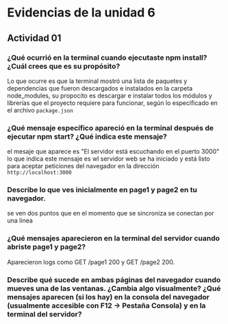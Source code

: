 
# Evidencias de la unidad 6

## Actividad 01

### ¿Qué ocurrió en la terminal cuando ejecutaste npm install? ¿Cuál crees que es su propósito?

Lo que ocurre es que la terminal mostró una lista de paquetes y dependencias que fueron descargados e instalados en la carpeta node_modules, su propocito es descargar e instalar todos los módulos y librerías que el proyecto requiere para funcionar, según lo especificado en el archivo ``package.json``

### ¿Qué mensaje específico apareció en la terminal después de ejecutar npm start? ¿Qué indica este mensaje?

el mesaje que aparece es  "El servidor está escuchando en el puerto 3000" lo que indica este mensaje es wl servidor web se ha iniciado y está listo para aceptar peticiones del navegador en la dirección ``http://localhost:3000``

### Describe lo que ves inicialmente en page1 y page2 en tu navegador.

se ven dos puntos que en el momento que se sincroniza se conectan por una linea

### ¿Qué mensajes aparecieron en la terminal del servidor cuando abriste page1 y page2?

Aparecieron logs como GET /page1 200 y GET /page2 200.	

### Describe qué sucede en ambas páginas del navegador cuando mueves una de las ventanas. ¿Cambia algo visualmente? ¿Qué mensajes aparecen (si los hay) en la consola del navegador (usualmente accesible con F12 -> Pestaña Consola) y en la terminal del servidor?

